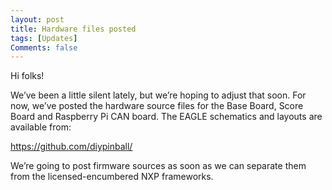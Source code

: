 ```yaml
---
layout: post
title: Hardware files posted
tags: [Updates]
Comments: false
---
```

Hi folks!

We’ve been a little silent lately, but we’re hoping to adjust that soon. For now, we’ve posted the hardware source files for the Base Board, Score Board and Raspberry Pi CAN board. The EAGLE schematics and layouts are available from:

https://github.com/diypinball/

We’re going to post firmware sources as soon as we can separate them from the licensed-encumbered NXP frameworks.
